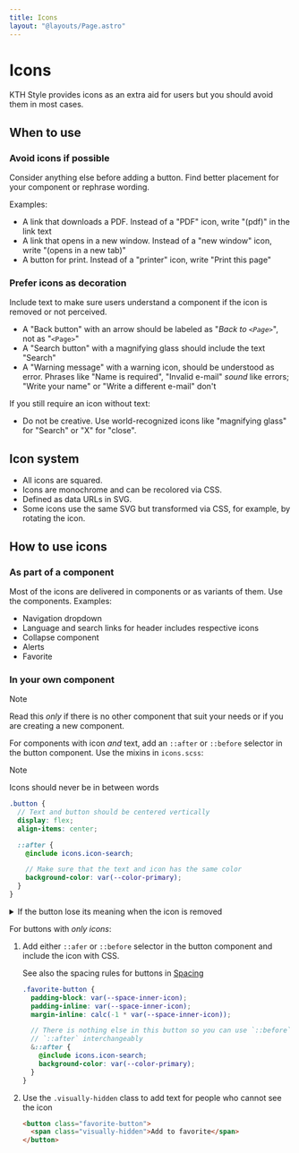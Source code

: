 ```yaml
---
title: Icons
layout: "@layouts/Page.astro"
---
```


# Icons

KTH Style provides icons as an extra aid for users but you should avoid them in most cases.

## When to use

### Avoid icons if possible

Consider anything else before adding a button. Find better placement for your component or rephrase wording.

Examples:

- A link that downloads a PDF. Instead of a "PDF" icon, write "(pdf)" in the link text
- A link that opens in a new window. Instead of a "new window" icon, write "(opens in a new tab)"
- A button for print. Instead of a "printer" icon, write "Print this page"

### Prefer icons as decoration

Include text to make sure users understand a component if the icon is removed or not perceived.

- A "Back button" with an arrow should be labeled as "_Back to `<Page>`_", not as "`<Page>`"
- A "Search button" with a magnifying glass should include the text "Search"
- A "Warning message" with a warning icon, should be understood as error. Phrases like "Name is required", "Invalid e-mail" _sound_ like errors; "Write your name" or "Write a different e-mail" don't

If you still require an icon without text:

- Do not be creative. Use world-recognized icons like "magnifying glass" for "Search" or "X" for "close".

## Icon system

- All icons are squared.
- Icons are monochrome and can be recolored via CSS.
- Defined as data URLs in SVG.
- Some icons use the same SVG but transformed via CSS, for example, by rotating the icon.

## How to use icons

### As part of a component

Most of the icons are delivered in components or as variants of them. Use the components. Examples:

- Navigation dropdown
- Language and search links for header includes respective icons
- Collapse component
- Alerts
- Favorite

### In your own component

> [!Note]
> Read this _only_ if there is no other component that suit your needs or if you are creating a new component.

For components with icon _and_ text, add an `::after` or `::before` selector in the button component. Use the mixins in `icons.scss`:

> [!Note]
> Icons should never be in between words

```scss
.button {
  // Text and button should be centered vertically
  display: flex;
  align-items: center;

  ::after {
    @include icons.icon-search;

    // Make sure that the text and icon has the same color
    background-color: var(--color-primary);
  }
}
```

<details>
<summary>
If the button lose its meaning when the icon is removed
</summary>

use the `.visually-hidden` class to add text that will be read for screen readers:

```html
<!-- This button is styled to have a "+" sign before the label to indicate "new" -->
<button>
  <span class="visually-hidden">New</span>
  <span>Document</span>
</button>
```

</details>

For buttons with _only icons_:

1.  Add either `::afer` or `::before` selector in the button component and include the icon with CSS.

    See also the spacing rules for buttons in [Spacing](./spacing.md)

    ```scss
    .favorite-button {
      padding-block: var(--space-inner-icon);
      padding-inline: var(--space-inner-icon);
      margin-inline: calc(-1 * var(--space-inner-icon));

      // There is nothing else in this button so you can use `::before` or
      // `::after` interchangeably
      &::after {
        @include icons.icon-search;
        background-color: var(--color-primary);
      }
    }
    ```

2.  Use the `.visually-hidden` class to add text for people who cannot see the icon

    ```html
    <button class="favorite-button">
      <span class="visually-hidden">Add to favorite</span>
    </button>
    ```

